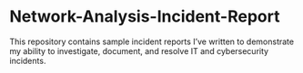 # Network-Analysis-Incident-Report
This repository contains sample incident reports I’ve written to demonstrate my ability to investigate, document, and resolve IT and cybersecurity incidents.  
